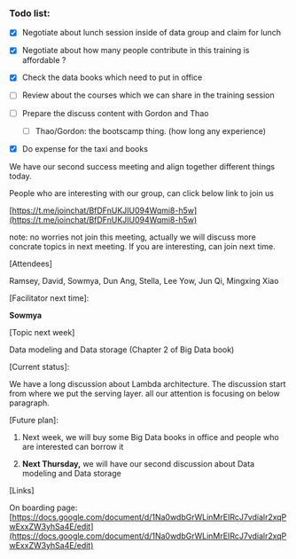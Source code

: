 ### Todo list:

* [x] Negotiate about lunch session inside of data group and claim for lunch
* [x] Negotiate about how many people contribute in this training is affordable ?
* [x] Check the data books which need to put in office
* [ ] Review about the courses which we can share in the training session
* [ ] Prepare the discuss content with Gordon and Thao
  * [ ] Thao/Gordon:  the bootscamp thing. \(how long any experience\)

* [x] Do expense for the taxi and books 







We have our second success meeting and align together different things today.

People who are interesting with our group, can click below link to join us

[https://t.me/joinchat/BfDFnUKJIU094Wqmi8-h5w](https://t.me/joinchat/BfDFnUKJIU094Wqmi8-h5w)

note: no worries not join this meeting, actually we will discuss more concrate topics in next meeting. If you are interesting, can join next time.

\[Attendees\]

Ramsey, David, Sowmya, Dun Ang, Stella, Lee Yow, Jun Qi, Mingxing Xiao

\[Facilitator next time\]:

**Sowmya**

\[Topic next week\]

Data modeling and Data storage \(Chapter 2 of Big Data book\)

\[Current status\]:

We have a long discussion about Lambda architecture. The discussion start from where we put the serving layer. all our attention is focusing on below paragraph.

\[Future plan\]:

1. Next week, we will buy some Big Data books in office and people who are interested can borrow it

2. **Next Thursday,** we will have our second discussion about Data modeling and Data storage

\[Links\]

On boarding page:  [https://docs.google.com/document/d/1Na0wdbGrWLinMrEIRcJ7vdialr2xqPwExxZW3yhSa4E/edit](https://docs.google.com/document/d/1Na0wdbGrWLinMrEIRcJ7vdialr2xqPwExxZW3yhSa4E/edit)


